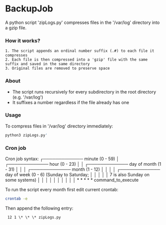 # BackupJob
A python script 'zipLogs.py' compresses files in the '/var/log' directory into a gzip file.

### How it works?
    1. The script appends an ordinal number suffix (.#) to each file it compresses
    2. Each file is then compressed into a 'gzip' file with the same suffix and saved in the same directory 
    3. Original files are removed to preserve space

### About
* The script runs recursively for every subdirectory in the root directory (e.g. '/var/log')
* It suffixes a number regardless if the file already has one

### Usage
To compress files in '/var/log' directory immediately:
```sh
python3 zipLogs.py'
```
### Cron job
Cron job syntax:
┌───────────── minute (0 - 59)
│ ┌───────────── hour (0 - 23)
│ │ ┌───────────── day of month (1 - 31)
│ │ │ ┌───────────── month (1 - 12)
│ │ │ │ ┌───────────── day of week (0 - 6) (Sunday to Saturday;
│ │ │ │ │                                       7 is also Sunday on some systems)
│ │ │ │ │
│ │ │ │ │
\* \* \* \* \*  command_to_execute


To run the script every month first edit current crontab:
```sh
crontab -e
```

Then append the following entry:
```
 12 1 \* \* \* zipLogs.py
```